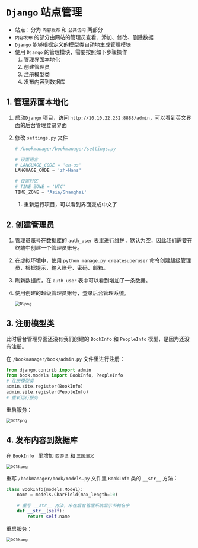 # `Django` 站点管理



* 站点：分为 `内容发布` 和 `公共访问` 两部分
* `内容发布` 的部分由网站的管理员查看、添加、修改、删除数据
* `Django` 能够根据定义的模型类自动地生成管理模块
* 使用 `Django` 的管理模块，需要按照如下步骤操作
  1. 管理界面本地化
  2. 创建管理员
  3. 注册模型类
  4. 发布内容到数据库

## 1. 管理界面本地化

 1. 启动`Django` 项目，访问 `http://10.10.22.232:8888/admin`，可以看到英文界面的后台管理登录界面

 2. 修改 `settings.py` 文件

    ```python
    # /bookmanager/bookmanager/settings.py
    
    # 设置语言
    # LANGUAGE_CODE = 'en-us'
    LANGUAGE_CODE = 'zh-Hans'
    
    # 设置时区
    # TIME_ZONE = 'UTC'
    TIME_ZONE = 'Asia/Shanghai'
    ```

    

	1. 重新运行项目，可以看到界面变成中文了

## 2. 创建管理员

1. 管理员账号在数据库的 `auth_user` 表里进行维护，默认为空，因此我们需要在终端中创建一个管理员账号。  

2. 在虚拟环境中，使用 `python manage.py createsuperuser` 命令创建超级管理员，根据提示，输入账号、密码、邮箱。

3. 刷新数据库，在 `auth_user` 表中可以看到增加了一条数据。

4. 使用创建的超级管理员账号，登录后台管理系统。

   <img src="http://django_learn.zhangpan.online/static/16.png" alt="16.png" style="zoom:75%;" />

## 3. 注册模型类

此时后台管理界面还没有我们创建的 `BookInfo` 和 `PeopleInfo` 模型，是因为还没有注册。

在 `/bookmanager/book/admin.py` 文件里进行注册：

```python
from django.contrib import admin
from book.models import BookInfo, PeopleInfo
# 注册模型类
admin.site.register(BookInfo)
admin.site.register(PeopleInfo)
# 重新运行服务
```

重启服务：

<img src="http://django_learn.zhangpan.online/static/0017.png" alt="0017.png" style="zoom:75%;" />



## 4. 发布内容到数据库

在 `BookInfo ` 里增加 `西游记` 和 `三国演义`

<img src="http://django_learn.zhangpan.online/static/0018.png" alt="0018.png" style="zoom:75%;" />

重写 `/bookmanager/book/models.py` 文件里 `BookInfo` 类的 `__str__` 方法：

```python
class BookInfo(models.Model):
    name = models.CharField(max_length=10)

    # 重写 __str__ 方法，来在后台管理系统显示书籍名字
    def __str__(self):
        return self.name
```

重启服务：

<img src="http://django_learn.zhangpan.online/static/0019.png" alt="0019.png" style="zoom:75%;" />

